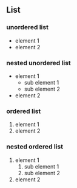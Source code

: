 ## List

### unordered list

- element 1
- element 2

### nested unordered list

- element 1
  - sub element 1
  - sub element 2
- element 2

### ordered list

1. element 1
2. element 2

### nested ordered list

1. element 1
   1. sub element 1
   2. sub element 2
2. element 2
